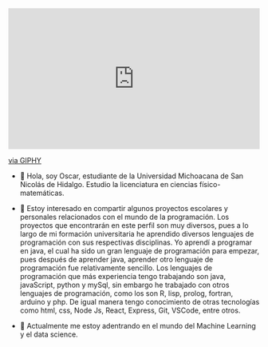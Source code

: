 

 <div style="width:100%;height:0;padding-bottom:56%;position:relative;"><iframe src="https://giphy.com/embed/QpVUMRUJGokfqXyfa1" width="100%" height="100%" style="position:absolute" frameBorder="0" class="giphy-embed" allowFullScreen></iframe></div><p><a href="https://giphy.com/gifs/one-numbers-binary-code-QpVUMRUJGokfqXyfa1">via GIPHY</a></p>


- 👋 Hola, soy Oscar, estudiante de la Universidad Michoacana de San Nicolás de Hidalgo. Estudio la licenciatura en ciencias físico-matemáticas.
- 👀 Estoy interesado en compartir algunos proyectos escolares y personales relacionados con el mundo de la programación.
      Los proyectos que encontrarán en este perfil son muy diversos, pues a lo largo de mi formación universitaria he aprendido 
      diversos lenguajes de programación con sus respectivas disciplinas. 
      Yo aprendí a programar en java, el cual ha sido un gran lenguaje de programación para empezar, pues después de aprender
      java, aprender otro lenguaje de programación fue relativamente sencillo. 
      Los lenguajes de programación que más experiencia tengo trabajando son java, javaScript, python y mySql, sin embargo he
      trabajado con otros lenguajes de programación, como los son R, lisp, prolog, fortran, arduino y php. De igual manera tengo conocimiento 
      de otras tecnologías como html, css, Node Js, React, Express, Git, VSCode, entre otros.
      
- 🌱 Actualmente me estoy adentrando en el mundo del Machine Learning y el data science. 

